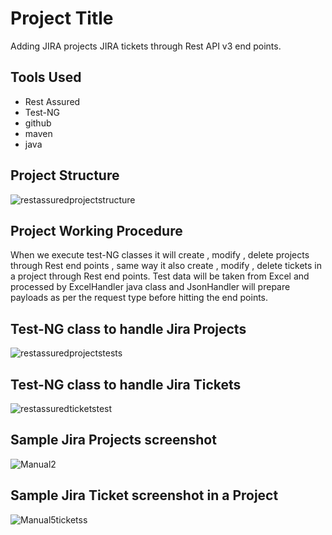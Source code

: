 # Project Title

Adding JIRA projects JIRA tickets through Rest API v3 end points.

## Tools Used

* Rest Assured
* Test-NG
* github
* maven
* java

## Project Structure
![restassuredprojectstructure](https://github.com/user-attachments/assets/0d2b1fc4-e999-4d82-a670-b519fb6e0489)

## Project Working Procedure
When we execute test-NG classes it will create , modify , delete projects through Rest end points , same way it also create , modify , delete tickets in a project through Rest end points. Test data will be taken from Excel and processed by ExcelHandler java class and JsonHandler will prepare payloads as per the request type before hitting the end points.

## Test-NG class to handle Jira Projects
![restassuredprojectstests](https://github.com/user-attachments/assets/8873dd71-c675-49c5-a59d-06539ba92f62)

## Test-NG class to handle Jira Tickets
![restassuredticketstest](https://github.com/user-attachments/assets/7a66dc7c-367e-42d7-9033-968c29b174b9)

## Sample Jira Projects screenshot
![Manual2](https://github.com/user-attachments/assets/4267b8f9-e31e-49bc-a073-b241feca58b2)
## Sample Jira Ticket screenshot in a Project
![Manual5ticketss](https://github.com/user-attachments/assets/1445af5c-b0aa-418a-89e6-61aae49060a5)


